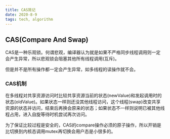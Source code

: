 ```yaml
---
title: CAS简记
date: 2020-8-9
tags: tech, algorithm
---
```


## CAS(Compare And Swap)

CAS是一种乐观锁。何谓悲观，编译器认为就是如果不严格同步线程调用则一定会产生异常，所以悲观锁会阻塞其他所有线程调用(互斥)。

但是并不是所有操作都一定会产生异常，如多线程的读操作就不会。


### CAS机制

在多线程对共享资源访问时比较共享资源当前的状态(newValue)和发起调用时的状态(oldValue)。如果状态一样则还没其他线程访问，这个线程(swap)改变共享资源的状态并访问，结束后再换会原来的状态；如果状态不一样则说明已被其他线程占用，进入自旋等待时机尝试再次访问。

为了保证比较过程是安全的，CAS的compare操作必须的原子操作，所以开销是比切换到内核态调用mutex再切换会用户态是小很多的。


